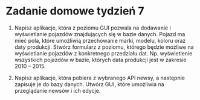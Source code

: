 # Zadanie domowe tydzień 7


1. Napisz aplikacje, która z poziomu GUI pozwala na dodawanie i wyświetlanie pojazdów znajdujących się w bazie danych. Pojazd ma mieć pola, które umożliwią przechowanie marki, modelu, koloru oraz daty produkcji. Stwórz formularz z poziomu, którego będzie możliwe na wyświetlanie pojazdów z konkretnego przedziału dat. Np. wyświetlenie wszystkich pojazdów w bazie, których data produkcji jest w zakresie 2010 – 2015.

2. Napisz aplikacje, która pobiera z wybranego API newsy, a następnie zapisuje je do bazy danych. Utwórz GUI, które umożliwia na przeglądanie newsów i ich edycje.
